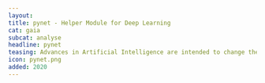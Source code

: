 ```yaml
---
layout:
title: pynet - Helper Module for Deep Learning
cat: gaia
subcat: analyse
headline: pynet
teasing: Advances in Artificial Intelligence are intended to change the world of healthcare. In neurosciences or psychiatry, the emergence of large multi-center population imaging studies paves the way for new Artificial Intelligence techniques based on artificial neural networks (also known as deep learning). We present a Python solution, based on the PyTorch open-source deep learning framework, aimed at building modern deep learning models for medical applicattions based on artificial neural networks, specifically, Convolutional Neural Networks (CNN). 
icon: pynet.png
added: 2020
---
```

